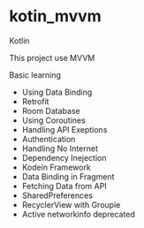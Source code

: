 # kotin_mvvm
Kotlin

This project use MVVM 

Basic learning

  - Using Data Binding
  - Retrofit
  - Room Database
  - Using Coroutines
  - Handling API Exeptions
  - Authentication
  - Handling No Internet
  - Dependency Inejection
  - Kodein Framework
  - Data Binding in Fragment
  - Fetching Data from API
  - SharedPreferences
  - RecyclerView with Groupie
  - Active networkinfo deprecated

  
